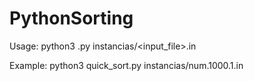 # PythonSorting

Usage:
  python3 <sort>.py instancias/<input_file>.in
  
  Example: python3 quick_sort.py instancias/num.1000.1.in
